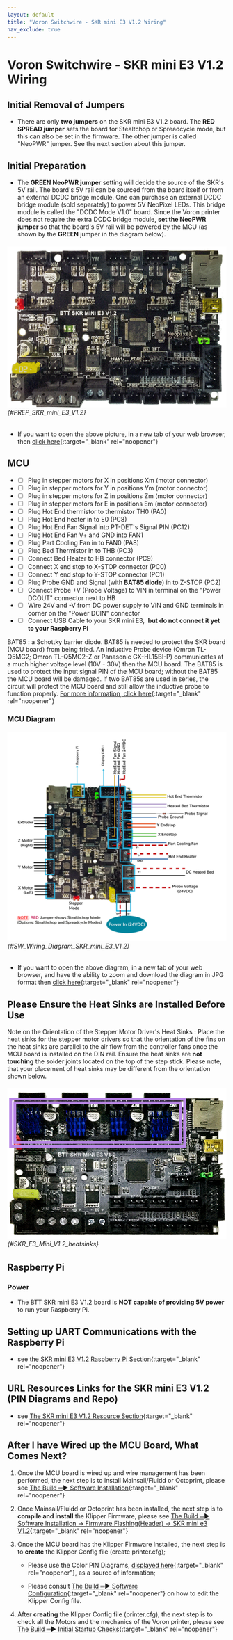 ```yaml
---
layout: default
title: "Voron Switchwire - SKR mini E3 V1.2 Wiring"
nav_exclude: true
---
```


# Voron Switchwire - SKR mini E3 V1.2 Wiring

## Initial Removal of Jumpers

* There are only **two jumpers** on the SKR mini E3 V1.2 board.  The **<span class="color-blind-red">RED SPREAD jumper</span>** sets the board for Stealtchop or Spreadcycle mode, but this can also be set in the firmware.  The other jumper is called "NeoPWR" jumper.  See the next section about this jumper.

## Initial Preparation

* The **<span class="color-blind-green">GREEN NeoPWR jumper</span>** setting will decide the source of the SKR's 5V rail. The board's 5V rail can be sourced from the board itself or from an external DCDC bridge module.  One can purchase an external DCDC bridge module (sold separately) to power 5V NeoPixel LEDs.  This bridge module is called the "DCDC Mode V1.0" board. Since the Voron printer does not require the extra DCDC bridge module, **set the NeoPWR jumper** so that the board's 5V rail will be powered by the MCU (as shown by the **<span class="color-blind-green">GREEN</span>** jumper in the diagram below).

###### ![](./images/SKR_mini_E3_V1.2_for_Prep_Diagram_150.png) {#PREP_SKR_mini_E3_V1.2}

* If you want to open the above picture, in a new tab of your web browser, then [click here](./images/SKR_mini_E3_V1.2_for_Prep_Diagram_150.png){:target="_blank" rel="noopener"}

## MCU

* - [ ] Plug in stepper motors for X in positions Xm (motor connector)
* - [ ] Plug in stepper motors for Y in positions Ym (motor connector)
* - [ ] Plug in stepper motors for Z in positions Zm (motor connector)
* - [ ] Plug in stepper motors for E in positions Em (motor connector)
* - [ ] Plug Hot End thermistor to thermistor TH0 (PA0)
* - [ ] Plug Hot End heater in to E0 (PC8)
* - [ ] Plug Hot End Fan Signal into PT-DET's Signal PIN (PC12)
* - [ ] Plug Hot End Fan V+ and GND into FAN1
* - [ ] Plug Part Cooling Fan in to FAN0 (PA8)
* - [ ] Plug Bed Thermistor in to THB (PC3)
* - [ ] Connect Bed Heater to HB connector (PC9)
* - [ ] Connect X end stop to X-STOP connector (PC0)
* - [ ] Connect Y end stop to Y-STOP connector (PC1)
* - [ ] Plug Probe GND and Signal (with&nbsp;**BAT85 diode**) in to Z-STOP (PC2)
* - [ ] Connect Probe +V (Probe Voltage) to VIN in terminal on the "Power DCOUT" connector next to HB
* - [ ] Wire 24V and -V from DC power supply to VIN and GND terminals in corner on the "Power DCIN" connector
* - [ ] Connect USB Cable to your SKR mini E3,&nbsp; **but do not connect it yet to your Raspberry Pi**

BAT85
: a Schottky barrier diode. BAT85 is needed to protect the SKR board (MCU board) from being fried.  An Inductive Probe device (Omron TL-Q5MC2; Omron TL-Q5MC2-Z or Panasonic GX-HL15BI-P) communicates at a much higher voltage level (10V - 30V) then the MCU board.  The BAT85 is used to protect the input signal PIN of the MCU board; without the BAT85 the MCU board will be damaged.  If two BAT85s are used in series, the circuit will protect the MCU board and still allow the inductive probe to function properly. [For more information, click here](./index#bat85-diode){:target="_blank" rel="noopener"}

### MCU Diagram

###### ![](./images/SW_Wiring_Diagram_SKR_mini_E3_V1.2_150.jpg) {#SW_Wiring_Diagram_SKR_mini_E3_V1.2}

* <span class="fs_percent_110">If you want to open the above diagram, in a new tab of your web browser, and have the ability to zoom and download the diagram in JPG format then [click here](./images/SW_Wiring_Diagram_SKR_mini_E3_V1.2_150.jpg){:target="_blank" rel="noopener"}</span>

## Please Ensure the Heat Sinks are Installed Before Use

<span class="color-blind-red">Note on the Orientation of the Stepper Motor Driver's Heat Sinks</span>
: Place the heat sinks for the stepper motor drivers so that the orientation of the fins on the heat sinks are parallel to the air flow from the controller fans once the MCU board is installed on the DIN rail. Ensure the heat sinks are **not touching** the solder joints located on the top of the step stick. Please note, that your placement of heat sinks may be different from the orientation shown below.

###### ![](./images/SKR_E3_Mini_V1.2_heatsinks_150.png) {#SKR_E3_Mini_V1.2_heatsinks}

## Raspberry Pi

### Power
* The BTT SKR mini E3 V1.2 board is **NOT capable of providing 5V power** to run your Raspberry Pi.

## Setting up UART Communications with the Raspberry Pi

* see [the SKR mini E3 V1.2 Raspberry Pi Section](./mini_e3_v12_RaspberryPi#raspberry-pi){:target="_blank" rel="noopener"}

<div>

<!--### The Klipper Configuration file for SKR Mini E3 V1.2 board

The Klipper Configuration file from VoronDesign/Voron-Switchwire GitHub Repo for SKR Mini E3 V1.2 board is [located here](https://github.com/VoronDesign/Voron-Switchwire/blob/master/Firmware/xxxxxxxxxxxxxxxsw_skr_mini_e3_v12_config.cfg)
-->

</div>

## URL Resources Links for the SKR mini E3 V1.2 (PIN Diagrams and Repo)

* see [The SKR mini E3 V1.2 Resource Section](./mini_e3_v12_Resources#color-pin-diagram-for-skr-mini-e3-v12){:target="_blank" rel="noopener"}

## After I have Wired up the MCU Board, What Comes Next?

1. Once the MCU board is wired up and wire management has been performed, the next step is to install Mainsail/Fluidd or Octoprint, please see [The Build ═► Software Installation](../../build/software/index#software-installation){:target="_blank" rel="noopener"}

2. Once Mainsail/Fluidd or Octoprint has been installed, the next step is to **compile and install** the Klipper Firmware, please see [The Build ═► Software Installation -> Firmware Flashing(Header) -> SKR mini e3 V1.2](../../build/software/miniE3_v12_klipper#skr-mini-e3-v12-klipper-firmware){:target="_blank" rel="noopener"}

3. Once the MCU board has the Klipper Firmware Installed, the next step is to **create** the Klipper Config file (create printer.cfg);

    * Please use the Color PIN Diagrams, [displayed here](./mini_e3_v12_Resources#color-pin-diagram-for-skr-mini-e3-v12){:target="_blank" rel="noopener"}, as a source of information;

    * Please consult [The Build ═► Software Configuration](../../build/software/configuration#software-configuration){:target="_blank" rel="noopener"} on how to edit the Klipper Config file.

4. After **creating** the Klipper Config file (printer.cfg), the next step is to check all the Motors and the mechanics of the Voron printer, please see [The Build ═► Initial Startup Checks](../../build/startup/index#initial-startup-checks){:target="_blank" rel="noopener"}
